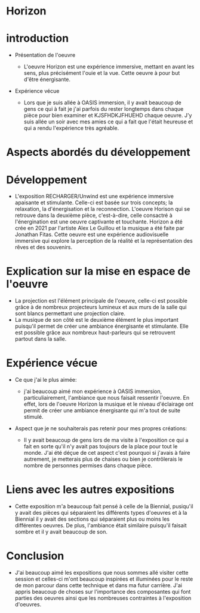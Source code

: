 # Horizon

# introduction

- Présentation de l'oeuvre
  - L'oeuvre Horizon est une expérience immersive, mettant en avant les sens, plus précisément l'ouie et la vue. Cette oeuvre à pour but d'être énergisante. 
  
- Expérience vécue
  - Lors que je suis allée à OASIS immersion, il y avait beaucoup de gens ce qui à fait je j'ai parfois du rester longtemps dans chaque pièce pour bien examiner et KJSFHDKJFHUEHD chaque oeuvre. J'y suis allée un soir avec mes amies ce qui a fait que l'était heureuse et qui a rendu l'expérience très agréable.

# Aspects abordés du développement


# Développement

- L'exposition RECHARGER/Unwind est une expérience immersive apaisante et stimulante. Celle-ci est basée sur trois concepts; la relaxation, la d'énergisation et la reconnection. L'oeuvre Horison qui se retrouve dans la deuxième pièce, c'est-à-dire, celle consactré à l'énergination est une oeuvre captivante et touchante. Horizon a été crée en 2021 par l'artiste Alex Le Guillou et la musique a été faite par Jonathan Fitas. Cette oeuvre est une expérience audiovisuelle immersive qui explore la perception de la réalité et la représentation des rêves et des souvenirs. 

# Explication sur la mise en espace de l'oeuvre

- La projection est l'élément principale de l'oeuvre, celle-ci est possible grâce à de nombreux projecteurs lumineux et aux murs de la salle qui sont blancs permettant une projection claire.
- La musique de son côté est le deuxième élément le plus important puisqu'il permet de créer une ambiance énergisante et stimulante. Elle est possible grâce aux nombreux haut-parleurs qui se retrouvent partout dans la salle.

# Expérience vécue

- Ce que j'ai le plus aimée:
  - j'ai beaucoup aimé mon expérience à OASIS immersion, particuliairement, l'ambiance que nous faisait ressentir l'oeuvre. En effet, lors de l'oeuvre Horizon la musique et le niveau d'éclairage ont permit de créer une ambiance énergisante qui m'a tout de suite stimulé.

- Aspect que je ne souhaiterais pas retenir pour mes propres créations:
  - Il y avait beaucoup de gens lors de ma visite à l'exposition ce qui a fait en sorte qu'il n'y avait pas toujours de la place pour tout le monde. J'ai été déçue de cet aspect c'est pourquoi si j'avais à faire autrement, je metterais plus de chaises ou bien je contrôlerais le nombre de personnes permises dans chaque pièce.
 
# Liens avec les autres expositions

- Cette exposition m'a beaucoup fait pensé à celle de la Biennial, pusiqu'il y avait des pièces qui séparaient les différents types d'oeuvres et à la Biennial il y avait des sections qui séparaient plus ou moins les différentes oeuvres. De plus, l'ambiance était similaire puisqu'il faisait sombre et il y avait beaucoup de son.

# Conclusion

- J'ai beaucoup aimé les expositions que nous sommes allé visiter cette session et celles-ci m'ont beaucoup inspirées et illuminées pour le reste de mon parcour dans cette technique et dans ma futur carrière. J'ai appris beaucoup de choses sur l'importance des composantes qui font parties des oeuvres ainsi que les nombreuses contraintes à l'exposition d'oeuvres.


